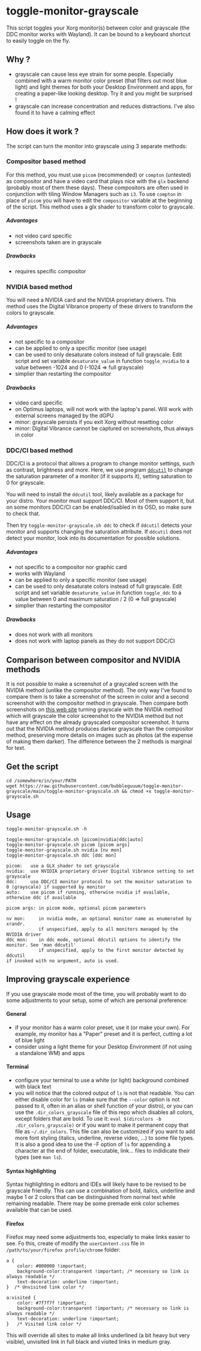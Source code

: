 # toggle-monitor-grayscale
This script toggles your Xorg monitor(s) between color and grayscale (the DDC monitor works with Wayland).
It can be bound to a keyboard shortcut to easily toggle on the fly.

## Why ?

- grayscale can cause less eye strain for some people. 
Especially combined with a warm monitor color preset (that filters out most blue light) and light themes
for both your Desktop Environment and apps, for creating a paper-like looking desktop.
Try it and you might be surprised !
- grayscale can increase concentration and reduces distractions. I've also found it to have a calming effect

## How does it work ?

The script can turn the monitor into grayscale using 3 separate methods:

### Compositor based method

For this method, you must use `picom` (recommended) or `compton` (untested) as compositor and have a video card 
that plays nice with the `glx` backend (probably most of them these days).
These compositors are often used in conjunction with tiling Window Managers such as `i3`.
To use `compton` in place of `picom` you will have to edit the `compositor` variable at the beginning of the script.
This method uses a glx shader to transform color to grayscale.

##### Advantages

- not video card specific
- screenshots taken are in grayscale

##### Drawbacks

- requires specific compositor

### NVIDIA based method

You will need a NVIDIA card and the NVIDIA proprietary drivers.
This method uses the Digital Vibrance property of these drivers to transform the 
colors to grayscale.

##### Advantages

- not specific to a compositor
- can be applied to only a specific monitor (see usage)
- can be used to only desaturate colors instead of full grayscale. 
  Edit script and set variable `desaturate_value` in function `toggle_nvidia` to a value between -1024 and 0 (-1024 => full grayscale)
- simplier than restarting the compositor  

##### Drawbacks

- video card specific
- on Optimus laptops, will not work with the laptop's panel. Will work with external screens managed by the dGPU
- minor: grayscale persists if you exit Xorg without resetting color
- minor: Digital Vibrance cannot be captured on screenshots, thus always in color

### DDC/CI based method

DDC/CI is a protocol that allows a program to change monitor settings, such as contrast, brightness and more.
Here, we use program [`ddcutil`](https://github.com/rockowitz/ddcutil/) to change the saturation parameter of a monitor (if it supports it), setting saturation to 0 for grayscale.

You will need to install the `ddcutil` tool, likely available as a package for your distro.
Your monitor must support DDC/CI. Most of them support it, but on some monitors DDC/CI can be enabled/isabled in its OSD, so make sure
to check that.

Then try `toggle-monitor-grayscale.sh ddc` to check if `ddcutil` detects your monitor and supports changing the saturation attribute.
If `ddcutil` does not detect your monitor, look into its documentation for possible solutions.

##### Advantages

- not specific to a compositor nor graphic card
- works with Wayland
- can be applied to only a specific monitor (see usage)
- can be used to only desaturate colors instead of full grayscale. 
  Edit script and set variable `desaturate_value` in function `toggle_ddc` to a value between 0 and maximum saturation / 2 (0 => full grayscale)
- simplier than restarting the compositor  

##### Drawbacks

- does not work with all monitors
- does not work with laptop panels as they do not support DDC/CI 

## Comparison between compositor and NVIDIA methods

It is not possible to make a screenshot of a graycaled screen with the NVIDIA method (unlike the compositor method).
The only way I've found to compare them is to take a screenshot of the screen in color and a second screenshot with the compositor method in grayscale.
Then compare both screenshots on [this web site](https://www.diffchecker.com/image-diff/) turning grayscale with the NVIDIA method which will grayscale the color screenshot 
to the NVIDIA method but not have any effect on the already grayscaled compositor screenshot.
It turns out that the NVIDIA method produces darker grayscale than the compositor method, preserving more details on images such as photos (at the expense of
making them darker). The difference between the 2 methods is marginal for text.

## Get the script

```
cd /somewhere/in/your/PATH
wget https://raw.githubusercontent.com/bubbleguuum/toggle-monitor-grayscale/main/toggle-monitor-grayscale.sh && chmod +x toggle-monitor-grayscale.sh
```

## Usage

```
toggle-monitor-grayscale.sh -h

toggle-monitor-grayscale.sh [picom|nvidia|ddc|auto]
toggle-monitor-grayscale.sh picom [picom args]
toggle-monitor-grayscale.sh nvidia [nv mon]
toggle-monitor-grayscale.sh ddc [ddc mon]

picom:   use a GLX shader to set grayscale
nvidia:  use NVIDIA proprietary driver Digital Vibrance setting to set grayscale
ddc:     use DDC/CI monitor protocol to set the monitor saturation to 0 (grayscale) if supported by monitor
auto:    use picom if running, otherwise nvidia if available, otherwise ddc if available

picom args: in picom mode, optional picom parameters

nv mon:     in nvidia mode, an optional monitor name as enumerated by xrandr.
            if unspecified, apply to all monitors managed by the NVIDIA driver
ddc mon:    in ddc mode, optional ddcutil options to identify the monitor. See 'man ddcutil'
            if unspecified, apply to the first monitor detected by ddcutil
if invoked with no argument, auto is used.
```

## Improving grayscale experience

If you use grayscale mode most of the time, you will probably want to do some adjustments to your setup,
some of which are personal preference:

#### General

- if your monitor has a warm color preset, use it (or make your own). For example, my monitor has a "Paper" preset and it is perfect, cutting a lot of blue light
- consider using a light theme for your Desktop Environment (if not using a standalone WM) and apps


#### Terminal

- configure your terminal to use a white (or light) background combined with black text
- you will notice that the colored output of `ls` is not that readable. You can either disable color for `ls` (make sure 
that the `--color` option is not passed to it, often in an alias or shell function of your distro), or you can use the `.dir_colors_grayscale` file of this
repo which disables all colors, except folders that are bold. To use it: `eval $(dircolors -b .dir_colors_grayscale)` or if you want to make it permanent
copy that file as `~/.dir_colors`. This file can also be customized if you want to add more font styling (italics, underline, reverse video, ...) to some file types. It is also a good idea to use the -F option of `ls` for appending a character at the end of folder, executable, link... files to indidicate their types (see `man ls`).

#### Syntax highlighting

Syntax highlighting in editors and IDEs will likely have to be revised to be grayscale friendly. This can use a combination of bold, italics, underline and maybe 1 or 2 colors that can be distinguished from normal text while remaining readable. There may be some premade eink color schemes available that can be used.

#### Firefox

Firefox may need some adjustments too, especially to make links easier to see. 
Fo this, create of modify the `userContent.css` file in `/path/to/your/firefox profile/chrome` folder:

```
a {
    color: #000000 !important;
    background-color:transparent !important; /* necessary so link is always readable */
    text-decoration: underline !important; 
}  /* Unvisited link color */

a:visited {
    color: #7f7f7f !important;
    background-color:transparent !important; /* necessary so link is always readable */
    text-decoration: underline !important; 
}   /* Visited link color */

```

This will override all sites to make all links underlined (a bit heavy but very visible), unvisited link in full black and visited links in medium gray.
